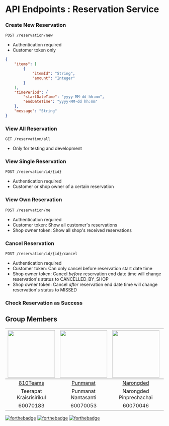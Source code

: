 # API Endpoints : Reservation Service

### Create New Reservation

`POST /reservation/new`

- Authentication required
- Customer token only

```json
{
    "items": [
        {
            "itemId": "String",
            "amount": "Integer"
        }
    ],
    "timePeriod": {
        "startDateTime": "yyyy-MM-dd hh:mm",
        "endDateTime": "yyyy-MM-dd hh:mm"
    },
    "message": "String"
}
```

### View All Reservation

`GET /reservation/all`

- Only for testing and development

### View Single Reservation

`POST /reservation/id/{id}`

- Authentication required
- Customer or shop owner of a certain reservation

### View Own Reservation

`POST /reservation/me`

- Authentication required
- Customer token: Show all customer's reservations
- Shop owner token: Show all shop's received reservations

### Cancel Reservation

`POST /reservation/id/{id}/cancel`

- Authentication required
- Customer token: Can only cancel before reservation start date time
- Shop owner token: Cancel *before* reservation end date time will change reservation's status to CANCELLED_BY_SHOP
- Shop owner token: Cancel *after* reservation end date time will change reservation's status to MISSED

### Check Reservation as Success


## Group Members
|<img src="https://scontent.fbkk5-1.fna.fbcdn.net/v/t31.0-8/23000276_1792200687491009_9032554056712951719_o.jpg?_nc_cat=108&_nc_eui2=AeG8WRtBc1DM4Ns1EEFC6Sjo8l-GNCeebuxhszVslXAmYg6XiJF-Im4RMQy66_J9TleGz4mP1drUPNXLucefKlL7V4ffzWpv4cF1b90MeF39bA&_nc_oc=AQnn-TLA4gfgVofq0tvco1pupCPDTO2CdEqxb7xN8Z89cNGeLC-kQmFzmTjqX0hbe7WVAOnX8MDiyRpJoDuDqj1e&_nc_ht=scontent.fbkk5-1.fna&oh=6b73bcdf5d459800aaddfd5730c3c8f0&oe=5E39FA68" width="150px" height="150px">|<img src="https://scontent.fbkk5-1.fna.fbcdn.net/v/t1.0-9/56591969_597023884136233_4676427440619257856_o.jpg?_nc_cat=105&_nc_eui2=AeH4uV_uCisqGuiKBGkBfHa-KA9orCRr6T6c11Xmum6seA2m7GkKy6tdvAwdPTZIwLR0442yKNjAs9OqPH4OjI4ihJ9Kpc7fYFawpIkzDWKLrQ&_nc_oc=AQkl5ydfM5PP9mphiOWZaMLi4-k5y9C87HEQFjHqMoqf_XvVqn9AC6xyqSsTtMBJ9YhU6gzPX0gXujoj9ddngkkI&_nc_ht=scontent.fbkk5-1.fna&oh=5f9a4308ee8fc9adb06b4df8ea5423ec&oe=5E07F911" width="150px" height="150px">|<img src="https://scontent.fbkk5-1.fna.fbcdn.net/v/t31.0-8/22791592_1464805656947913_6318736334116888243_o.jpg?_nc_cat=101&_nc_eui2=AeHBMNZFm_QYGGZ3a-6UySh4FOi77Gc_PyRE1l0RU9xmdD9ixmTJxxvUDFkVAvfdhtZe2hKQncgVGfcJWR34a6RjoG55kDkunAA8yT-m6hHQUw&_nc_oc=AQnME5884mXPd4OVsz4N8anINKxaxF48LHB1q1-wCm1zoUHwtzIDAkdRgeg2wf6-vHmbUSZF94edFHYvJC8Az90V&_nc_ht=scontent.fbkk5-1.fna&oh=8013b0f7bd556df2b9e0ecdbf4990888&oe=5E3C8F40" width="150px" height="150px">|<img src="https://scontent.fbkk5-1.fna.fbcdn.net/v/t1.0-9/22815523_1233968906709298_3388605270727140154_n.jpg?_nc_cat=100&_nc_eui2=AeFHU4f6s6RxSla9H6878B_uaa3UgBPfaQF98IqKp3uGizWW8E7KVlRTOSr7sgZk2snVB_lIhggHqyBORfCBFE98AarWSb9EITM02ajZAHrsIg&_nc_oc=AQlNUpp5QCK7LGagyKG1bDahZUAebFo7K6gbwvGWVbCOFLmX7ybrTyKYb2Rgqr7SOD6resK6d-_10q1sA8hmcUYm&_nc_ht=scontent.fbkk5-1.fna&oh=f2d1cff1e49ec041b25e9163f296937e&oe=5E0876E0" width="150px" height="150px">|
|:---:|:---:|:---:|:---:|
|[810Teams](https://github.com/810Teams)|[Punmanat](https://github.com/Punmanat)|[Narongded](https://github.com/Narongded)|[prachyaprapawat](https://github.com/prachyaprapawat)|
|Teerapat<br>Kraisrisirikul|Punmanat<br>Nantasanti|Narongded<br>Pinprechachai|Prachya<br>Prapawat|
|60070183|60070053|60070046|60070023|

[![forthebadge](https://forthebadge.com/images/badges/made-with-java.svg)](https://forthebadge.com)
[![forthebadge](https://forthebadge.com/images/badges/built-by-developers.svg)](https://forthebadge.com)
[![forthebadge](https://forthebadge.com/images/badges/built-with-love.svg)](https://forthebadge.com)
